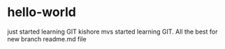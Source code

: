 # hello-world
just started learning GIT
kishore mvs started learning GIT. All the best for new branch readme.md file
